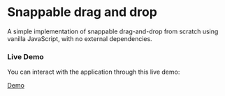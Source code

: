 # Snappable drag and drop
A simple implementation of snappable drag-and-drop from scratch using vanilla JavaScript, with no external dependencies.

### Live Demo

You can interact with the application through this live demo:

[Demo](https://nicolasns97.github.io/snappable-drag-and-drop/)

